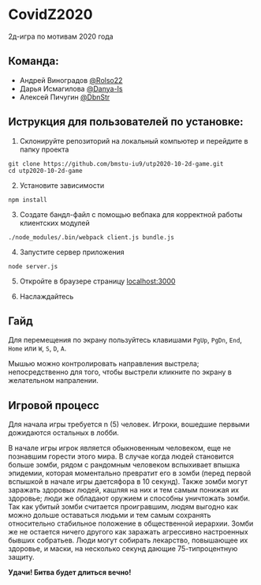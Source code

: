 # CovidZ2020
2д-игра по мотивам 2020 года

## Команда:
* Андрей Виноградов [@Rolso22](https://github.com/Rolso22)
* Дарья Исмагилова [@Danya-Is](https://github.com/Danya-Is)
* Алексей Пичугин [@DbnStr](https://github.com/DbnStr)

## Иструкция для пользователей по установке:

1. Склонируйте репозиторий на локальный компьютер и перейдите в папку проекта
```
git clone https://github.com/bmstu-iu9/utp2020-10-2d-game.git
cd utp2020-10-2d-game
```

2. Установите зависимости
```
npm install
```

3. Создате бандл-файл с помощью вебпака для корректной работы клиентских модулей
```
./node_modules/.bin/webpack client.js bundle.js
```

4. Запустите сервер приложения
```
node server.js
```

5. Откройте в браузере страницу [localhost:3000](https://localhost:3000)

6. Наслаждайтесь

## Гайд

Для перемещения по экрану пользуйтесь клавишами ```PgUp```, ```PgDn```, ```End```, ```Home``` или ```W```, ```S```, 
```D```, ```A```.

Мышью можно контролировать направления выстрела; непосредственно для того, чтобы выстрели кликните по экрану в 
желательном напралении.

## Игровой процесс

Для начала игры требуется n (5) человек. Игроки, вошедшие первыми дожидаются остальных в лобби.

В начале игры игрок является обыкновенным человеком, еще не познавшим горести этого мира. 
В случае когда людей становится больше зомби, рядом с рандомным человеком вспыхивает впышка эпидемии, которая 
моментально превратит его в зомби (перед первой вспышкой в начале игры даетсяфора в 10 секунд). Также зомби могут заражать здоровых людей, кашляя на них и тем самым понижая 
их здоровье; люди же обладают оружием и способны уничтожать зомби. Так как убитый зомби считается проигравшим, 
людям выгодно как можно дольше оставаться людьми и тем самым сохранять относительно стабильное положение в 
общественной иерархии. Зомби же не остается ничего другого как заражать агрессивно настроенных бывших собратьев. 
Люди могут собирать лекарство, повышающее их здоровье, и маски, на несколько секунд дающие 75-типроцентную защиту.

**Удачи! Битва будет длиться вечно!**

